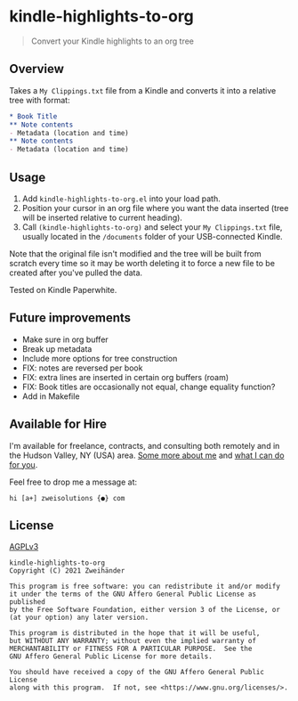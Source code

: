 # kindle-highlights-to-org

> Convert your Kindle highlights to an org tree

## Overview

Takes a `My Clippings.txt` file from a Kindle and converts it into a relative tree with format:

``` org
* Book Title
** Note contents
- Metadata (location and time)
** Note contents
- Metadata (location and time)
```

## Usage

1. Add `kindle-highlights-to-org.el` into your load path. 
2. Position your cursor in an org file where you want the data inserted (tree will be inserted relative to current heading).
3. Call `(kindle-highlights-to-org)` and select your `My Clippings.txt` file, usually located in the `/documents` folder of your USB-connected Kindle.

Note that the original file isn't modified and the tree will be built from scratch every time so it may be worth deleting it to force a new file to be created after you've pulled the data. 

Tested on Kindle Paperwhite.

## Future improvements

- Make sure in org buffer
- Break up metadata
- Include more options for tree construction
- FIX: notes are reversed per book
- FIX: extra lines are inserted in certain org buffers (roam)
- FIX: Book titles are occasionally not equal, change equality function?
- Add in Makefile

## Available for Hire

I'm available for freelance, contracts, and consulting both remotely and in the Hudson Valley, NY (USA) area. [Some more about me](https://www.zweisolutions.com/about.html) and [what I can do for you](https://www.zweisolutions.com/services.html).

Feel free to drop me a message at:

```
hi [a+] zweisolutions {●} com
```

## License

[AGPLv3](./LICENSE)

    kindle-highlights-to-org
    Copyright (C) 2021 Zweihänder

    This program is free software: you can redistribute it and/or modify
    it under the terms of the GNU Affero General Public License as published
    by the Free Software Foundation, either version 3 of the License, or
    (at your option) any later version.

    This program is distributed in the hope that it will be useful,
    but WITHOUT ANY WARRANTY; without even the implied warranty of
    MERCHANTABILITY or FITNESS FOR A PARTICULAR PURPOSE.  See the
    GNU Affero General Public License for more details.

    You should have received a copy of the GNU Affero General Public License
    along with this program.  If not, see <https://www.gnu.org/licenses/>.
